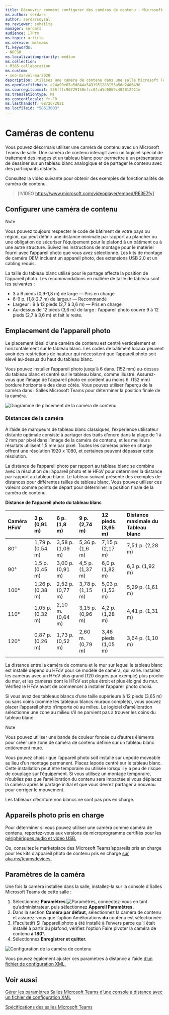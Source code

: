 ```yaml
---
title: Découvrir comment configurer des caméras de contenu - Microsoft Teams
ms.author: serdars
author: serdarsoysal
ms.reviewer: sohailta
manager: serdars
audience: ITPro
ms.topic: article
ms.service: msteams
f1.keywords:
- NOCSH
ms.localizationpriority: medium
ms.collection:
- M365-collaboration
ms.custom:
- seo-marvel-mar2020
description: Utilisez une caméra de contenu dans une salle Microsoft Teams, qui interagit avec le logiciel de traitement des images pour permettre aux présentateurs de dessiner sur un tableau blanc analogique.
ms.openlocfilehash: e24a90e65a5d844a5431951283153a5de2406498
ms.sourcegitcommit: 556fffc96729150efcc04cd5d6069c402012421e
ms.translationtype: MT
ms.contentlocale: fr-FR
ms.lasthandoff: 08/26/2021
ms.locfileid: "58613003"
---
```

# <a name="content-cameras"></a>Caméras de contenu

Vous pouvez désormais utiliser une caméra de contenu avec un Microsoft Teams de salle. Une caméra de contenu interagit avec un logiciel spécial de traitement des images et un tableau blanc pour permettre à un présentateur de dessiner sur un tableau blanc analogique et de partager le contenu avec des participants distants.

Consultez la vidéo suivante pour obtenir des exemples de fonctionnalités de caméra de contenu.

> [!VIDEO https://www.microsoft.com/videoplayer/embed/RE3E7fy]

## <a name="set-up-a-content-camera"></a>Configurer une caméra de contenu

> [!NOTE]
> Vous pouvez toujours respecter le code de bâtiment de votre pays ou région, qui peut définir une distance minimale par rapport au plancher ou une obligation de sécuriser l’équipement pour le plafond à un bâtiment ou à une autre structure. Suivez les instructions de montage pour le matériel fourni avec l’appareil photo que vous avez sélectionné. Les kits de montage de caméra OEM incluent un appareil photo, des extensions USB 2.0 et un cabling requis.

La taille du tableau blanc utilisé pour le partage affecte la position de l’appareil photo. Les recommandations en matière de taille de tableau sont les suivantes :

- 3 à 6 pieds (0,9-1,8 m) de large — Pris en charge
- 6-9 p. (1,8-2,7 m) de largeur — Recommandé
- Largeur : 9 à 12 pieds (2,7 à 3,6 m) — Pris en charge
- Au-dessus de 12 pieds (3,6 m) de large : l’appareil photo couvre 9 à 12 pieds (2,7 à 3,6 m) et fait le reste.

## <a name="camera-location"></a>Emplacement de l’appareil photo

Le placement idéal d’une caméra de contenu est centré verticalement et horizontalement sur le tableau blanc. Les codes de bâtiment locaux peuvent avoir des restrictions de hauteur qui nécessitent que l’appareil photo soit élevé au-dessus du haut du tableau blanc.

Vous pouvez installer l’appareil photo jusqu’à 6 dans. (152 mm) au-dessus du tableau blanc et centré sur le tableau blanc, comme illustré. Assurez-vous que l’image de l’appareil photo en contient au moins 6. (152 mm) bordure horizontale des deux côtés. Vous pouvez utiliser l’aperçu de la caméra dans l Salles Microsoft Teams pour déterminer la position finale de la caméra.

![Diagramme de placement de la caméra de contenu](../media/Magic-whiteboard.png)

### <a name="camera-distances"></a>Distances de la caméra

À l’aide de marqueurs de tableau blanc classiques, l’expérience utilisateur distante optimale consiste à partager des traits d’encre dans la plage de 1 à 2 mm par pixel dans l’image de la caméra de contenu, et les meilleurs résultats utilisent 1,5 mm par pixel. Toutes les caméras prise en charge offrent une résolution 1920 x 1080, et certaines peuvent dépasser cette résolution.

La distance de l’appareil photo par rapport au tableau blanc se combine avec la résolution de l’appareil photo et le HFoV pour déterminer la distance par rapport au tableau blanc. Le tableau suivant présente des exemples de distances pour différentes tailles de tableau blanc. Vous pouvez utiliser ces valeurs comme points de départ pour déterminer la position finale de la caméra de contenu.

**Distance de l’appareil photo du tableau blanc**

| Caméra HFoV |3 p. (0,91 m)     | 6 p. (1,8 m)    | 9 p. (2,74 m)        |12 pieds.  (3,65 m)         | Distance maximale du Tableau blanc  |
|:---         |:---               |:---                |:---                 |:---             | :--- |
| 80°         | 1,79 p. (0,54 m) | 3,58 p. (1,09 m)  | 5,36 p. (1,6 m)    |7,15 p. (2,17 m) |7,51 p. (2,28 m) |
| 90°         | 1,5 p. (0,45 m) | 3,00 p. (0,91 m)   | 4,5 p. (1,37 m)    |6,0 p. (1,82 m)    |6,3 p. (1,92 m) |
| 100°        | 1,26 p. (0,38 m)| 2,52 p. (0,77 m)   | 3,78 p. (1,15 m)   |5,03 p. (1,53 m)   |5,29 p. (1,61 m) |
| 110°        | 1,05 p. (0,32 m)| 2,10 m. (0,64 m)   | 3,15 p. (0,96 m)   |4,2 p. (1,28 m)    |4,41 p. (1,31 m) |
| 120°        | 0,87 p. (0,26 m)| 1,73 p. (0,52 m)   | 2,60 m. (0,79 m)   |3,46 pieds (1,05 m)   |3,64 p. (1,10 m) |
|             |               |                  |                  |        |                    |                  |

La distance entre la caméra de contenu et le mur sur lequel le tableau blanc est installé dépend du HFoV pour ce modèle de caméra, qui varie. Installez les caméras avec un HFoV plus grand (120 degrés par exemple) plus proche du mur, et les caméras dont le HFoV est plus étroit et plus éloigné du mur. Vérifiez le HFoV avant de commencer à installer l’appareil photo choisi.

Si vous avez des tableaux blancs d’une taille supérieure à 12 pieds (3,65 m) ou sans coins (comme les tableaux blancs muraux complets), vous pouvez placer l’appareil photo n’importe où au milieu. Le logiciel d’amélioration sélectionne une zone au milieu s’il ne parvient pas à trouver les coins du tableau blanc.

> [!NOTE]
> Vous pouvez utiliser une bande de couleur foncée ou d’autres éléments pour créer une zone de caméra de contenu définie sur un tableau blanc entièrement muré.
>
> Vous pouvez choisir que l’appareil photo soit installé sur unpode moveable au lieu d’un montage permanent. Placez lepode centré sur le tableau blanc. Cette installation peut être temporaire ou utilisée lorsqu’il y a peu de risque de couplage sur l’équipement. Si vous utilisez un montage temporaire, n’oubliez pas que l’amélioration du contenu sera impactée si vous déplacez la caméra après le partage initial et que vous devrez partager à nouveau pour corriger le mouvement.
>
> Les tableaux d’écriture non blancs ne sont pas pris en charge.

## <a name="supported-cameras"></a>Appareils photo pris en charge

Pour déterminer si vous pouvez utiliser une caméra comme caméra de contenu, reportez-vous aux versions de microprogramme certifiés pour les [périphériques audio et vidéo USB.](requirements.md#certified-firmware-versions-for-usb-audio-and-video-peripherals)

Ou, consultez le marketplace des Microsoft Teams’appareils pris en charge pour les kits d’appareil photo de contenu pris en charge [sur aka.ms/teamsdevices.](https://aka.ms/teamsdevices)

## <a name="camera-settings"></a>Paramètres de la caméra

Une fois la caméra installée dans la salle, installez-la sur la console d’Salles Microsoft Teams de cette salle :

1. Sélectionnez **Paramètres** ![ Paramètres, ](../media/70f1b43f-16d6-4172-9139-71d845c4ed5c.png) connectez-vous en tant qu’administrateur, puis sélectionnez **Appareil Paramètres.**
2. Dans la section **Caméra par défaut,** sélectionnez la caméra de contenu et assurez-vous que l’option Améliorations **du** contenu est sélectionnée.
3. (Facultatif) Si l’appareil photo a été installé à l’envers parce qu’il était installé à partir du plafond, vérifiez l’option Faire pivoter la caméra de contenu **à 180°.**
4. Sélectionnez **Enregistrer et quitter.**

![Configuration de la caméra de contenu](../media/content-camera.png)

Vous pouvez également ajuster ces paramètres à distance à l’aide [d’un fichier de configuration XML.](xml-config-file.md)

## <a name="see-also"></a>Voir aussi

[Gérer les paramètres Salles Microsoft Teams d’une console à distance avec un fichier de configuration XML](xml-config-file.md)

[Spécifications des salles Microsoft Teams](requirements.md)


